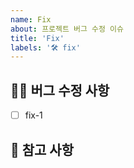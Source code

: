 ```yaml
---
name: Fix
about: 프로젝트 버그 수정 이슈
title: 'Fix'
labels: '🛠 fix'
---
```


## 👨‍🔧 버그 수정 사항

<!-- 어떤 버그를 수정했는지 알려주세요. -->

- [ ] fix-1

## 📖 참고 사항

<!-- 레퍼런스, 스크린샷 등을 넣어 주세요. -->
